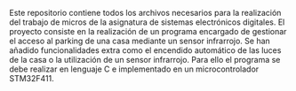 Este repositorio contiene todos los archivos necesarios para la realización del trabajo de micros de la asignatura de sistemas electrónicos digitales. 
El proyecto consiste en la realización de un programa encargado de gestionar el acceso al parking de una casa mediante un sensor infrarrojo.
Se han añadido funcionalidades extra como el encendido automático de las luces de la casa o la utilización de un sensor infrarrojo.
Para ello el programa se debe realizar en lenguaje C e implementado en un microcontrolador STM32F411.
